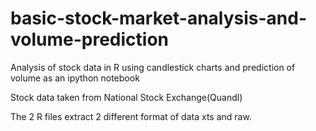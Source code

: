 # basic-stock-market-analysis-and-volume-prediction
Analysis of stock data in R using candlestick charts  and prediction of volume as an ipython notebook

Stock data taken from National Stock Exchange(Quandl)

The 2 R files extract 2 different format of data xts and raw.
